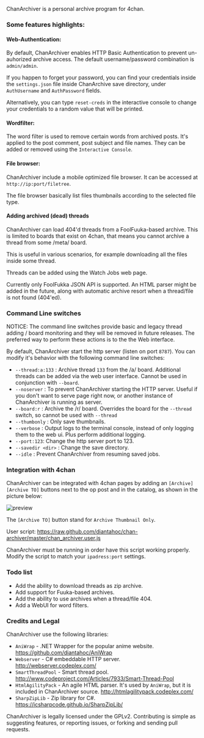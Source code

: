 ChanArchiver is a personal archive program for 4chan.

### Some features highlights:

#### Web-Authentication:

By default, ChanArchiver enables HTTP Basic Authentication to prevent un-auhorized archive access. The default username/password combination is `admin/admin`.

If you happen to forget your password, you can find your credentials inside the `settings.json` file inside ChanArchive save directory, under `AuthUsername` and `AuthPassword` fields.

Alternatively, you can type `reset-creds` in the interactive console to change your credentials to a random value that will be printed.

#### Wordfilter:

The word filter is used to remove certain words from archived posts. It's applied to the post comment, post subject and file names. They can be added or removed using the `Interactive Console`.

#### File browser:

ChanArchiver include a mobile optimized file browser. It can be accessed at `http://ip:port/filetree`.

The file browser basically list files thumbnails according to the selected file type.

#### Adding archived (dead) threads

ChanArchiver can load 404'd threads from a FoolFuuka-based archive. This is limited to boards that exist on 4chan, that means you cannot archive a thread from some /meta/ board. 

This is useful in various scenarios, for example downloading all the files inside some thread.

Threads can be added using the Watch Jobs web page.

Currently only FoolFukka JSON API is supported. 
An HTML parser might be added in the future, along with automatic archive resort when a thread/file is not found (404'ed).

### Command Line switches

NOTICE: The command line switches provide basic and legacy thread adding / board monitoring and they will be removed in future releases. The preferred way to perform these actions is to the the Web interface. 

By default, ChanArchiver start the http server (listen on port `8787`). You can modify it's behavior with the following command line switches:

* `--thread:a:133` : Archive thread `133` from the /a/ board. Additional threads can be added via the web user interface. Cannot be used in conjunction with `--board`.
* `--noserver` : To prevent ChanArchiver starting the HTTP server. Useful if you don't want to serve page right now, or another instance of ChanArchiver is running as server.
* `--board:r` : Archive the /r/ board. Overrides the board for the `--thread` switch, so cannot be used with `--thread`
* `--thumbonly` : Only save thumbnails.
* `--verbose` : Output logs to the terminal console, instead of only logging them to the web ui. Plus perform additional logging.
* `--port:123`: Change the http server port to 123.
* `--savedir <dir>` : Change the save directory.
* `--idle` : Prevent ChanArchiver from resuming saved jobs.


### Integration with 4chan

ChanArchiver can be integrated with 4chan pages by adding an `[Archive] [Archive TO]` buttons next to the op post and in the catalog, as shown in the picture below:

![preview](http://i.imgur.com/L7g8eP5.png "4chan integration")

The `[Archive TO]` button stand for `Archive Thumbnail Only`.

User script: https://raw.github.com/diantahoc/chan-archiver/master/chan_archiver.user.js

ChanArchiver must be running in order have this script working properly. Modify the script to match your `ipadress:port` settings.

### Todo list

* Add the ability to download threads as zip archive.
* Add support for Fuuka-based archives.
* Add the ability to use archives when a thread/file 404.
* Add a WebUI for word filters.

### Credits and Legal

ChanArchiver use the following libraries:
	
* `AniWrap` - .NET Wrapper for the popular anime website. https://github.com/diantahoc/AniWrap
* `Webserver` - C# embeddable HTTP server. http://webserver.codeplex.com/ 
* `SmartThreadPool` - Smart thread pool. http://www.codeproject.com/Articles/7933/Smart-Thread-Pool
* `HtmlAgilityPack` - An agile HTML parser. It's used by `AniWrap`, but it is included in ChanArchiver source. http://htmlagilitypack.codeplex.com/
* `SharpZipLib` - Zip library for C#. https://icsharpcode.github.io/SharpZipLib/

ChanArchiver is legally licensed under the GPLv2. Contributing is simple as suggesting features, or reporting issues, or forking and sending pull requests.